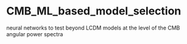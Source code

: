 # CMB_ML_based_model_selection
neural networks to test beyond LCDM models at the level of the CMB angular power spectra
